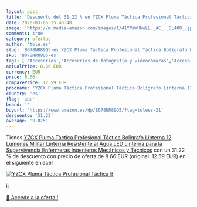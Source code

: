 ```yaml
---
layout: post
title: 'Descuento del 31.22 % en YZCX Pluma Táctica Profesional Táctica B'
date: 2020-03-05 15:40:48
image: 'https://m.media-amazon.com/images/I/41YPmWHNwLL._AC_._SL400_.jpg'
comments: true
category: ofertas
author: 'tole.es'
slug: 'B078NR89Q5-es YZCX Pluma Táctica Profesional Táctica Bolígrafo Linterna...'
sku: 'B078NR89Q5-es'
tags: [ 'Accesorios','Accesorios de fotografía y videocámaras','Accesorios para portátiles y netbooks','Bolsas y fundas para cámaras compactas','Bolsas y fundas para cámaras digitales','Bolsas y fundas para cámaras,  videocámaras y prismáticos','Bolsas y fundas para portátiles y netbooks','Electrónica','Fotografía y videocámaras','Informática','Mochilas para portátiles y netbooks','bolígrafo', ]
actualPrice: 8.66 EUR
currency: EUR
price: 8.66
comparePrice: 12.59 EUR
prodname: 'YZCX Pluma Táctica Profesional Táctica Bolígrafo Linterna 12 Lúmenes Militar Linterna Resistente al Agua LED Linterna para la Supervivencia  Enfermeras  Ingenieros  Mecánicos y Técnicos'
country: 'es'
flag: '🇪🇸'
brand: ''
buyurl: 'https://www.amazon.es/dp/B078NR89Q5/?tag=tolees-21'
descuento: '31.22'
average: '9.825'
---
```


Tienes [YZCX Pluma Táctica Profesional Táctica Bolígrafo Linterna 12 Lúmenes Militar Linterna Resistente al Agua LED Linterna para la Supervivencia  Enfermeras  Ingenieros  Mecánicos y Técnicos](https://www.amazon.es/dp/B078NR89Q5/?tag=tolees-21) con un 31.22 % de descuento con precio de oferta de 8.66 EUR (original: 12.59 EUR) en el siguiente enlace!

[![YZCX Pluma Táctica Profesional Táctica B](https://m.media-amazon.com/images/I/41YPmWHNwLL._AC_._SL400_.jpg)](https://www.amazon.es/dp/B078NR89Q5/?tag=tolees-21)

ℹ️:


[🛒 Accede a la oferta!!](https://www.amazon.es/dp/B078NR89Q5/?tag=tolees-21)
